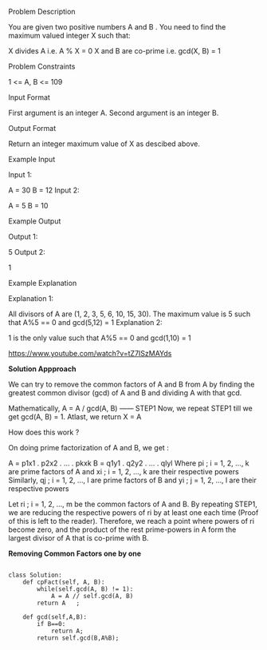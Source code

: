 
Problem Description

You are given two positive numbers A and B . You need to find the maximum valued integer X such that:

X divides A i.e. A % X = 0
X and B are co-prime i.e. gcd(X, B) = 1


Problem Constraints

1 <= A, B <= 109



Input Format

First argument is an integer A.
Second argument is an integer B.



Output Format

Return an integer maximum value of X as descibed above.



Example Input

Input 1:

 A = 30
 B = 12
Input 2:

 A = 5
 B = 10


Example Output

Output 1:

 5
Output 2:

 1


Example Explanation

Explanation 1:

 All divisors of A are (1, 2, 3, 5, 6, 10, 15, 30). 
 The maximum value is 5 such that A%5 == 0 and gcd(5,12) = 1
Explanation 2:

 1 is the only value such that A%5 == 0 and gcd(1,10) = 1
 
 
https://www.youtube.com/watch?v=tZ7ISzMAYds 

**Solution Appproach**

We can try to remove the common factors of A and B from A by finding the greatest common divisor (gcd) of A and B and dividing A with that gcd.

Mathematically, A = A / gcd(A, B) —— STEP1
Now, we repeat STEP1 till we get gcd(A, B) = 1.
Atlast, we return X = A

How does this work ?

On doing prime factorization of A and B, we get :

A = p1x1 . p2x2 . … . pkxk
B = q1y1 . q2y2 . … . qlyl
Where pi ; i = 1, 2, …, k are prime factors of A and xi ; i = 1, 2, …, k are their respective powers
Similarly, qj ; i = 1, 2, …, l are prime factors of B and yi ; j = 1, 2, …, l are their respective powers

Let ri ; i = 1, 2, …, m be the common factors of A and B. By repeating STEP1, we are reducing the respective powers of ri by at least one each 
time (Proof of this is left to the reader). Therefore, we reach a point where powers of ri become zero, and the product of the rest prime-powers 
in A form the largest divisor of A that is co-prime with B.

**Removing Common Factors one by one**

```

class Solution:
	def cpFact(self, A, B):
        while(self.gcd(A, B) != 1):
            A = A // self.gcd(A, B)
        return A   ;
    
    def gcd(self,A,B):
        if B==0:
            return A;
        return self.gcd(B,A%B);

```
